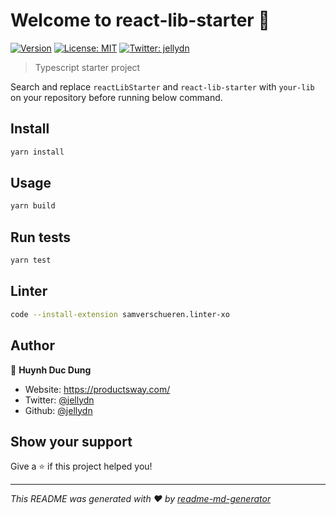 # Welcome to react-lib-starter 👋

[![Version](https://img.shields.io/npm/v/react-lib-starter.svg)](https://www.npmjs.com/package/react-lib-starter)
[![License: MIT](https://img.shields.io/badge/License-MIT-yellow.svg)](#)
[![Twitter: jellydn](https://img.shields.io/twitter/follow/jellydn.svg?style=social)](https://twitter.com/jellydn)

> Typescript starter project

Search and replace `reactLibStarter` and `react-lib-starter` with `your-lib` on your repository before running below command.

## Install

```sh
yarn install
```

## Usage

```sh
yarn build
```

## Run tests

```sh
yarn test
```

## Linter

```sh
code --install-extension samverschueren.linter-xo
```

## Author

👤 **Huynh Duc Dung**

- Website: https://productsway.com/
- Twitter: [@jellydn](https://twitter.com/jellydn)
- Github: [@jellydn](https://github.com/jellydn)

## Show your support

Give a ⭐️ if this project helped you!

---

_This README was generated with ❤️ by [readme-md-generator](https://github.com/kefranabg/readme-md-generator)_
